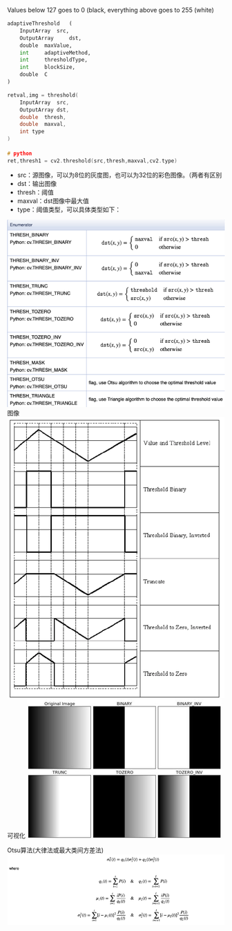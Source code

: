 Values below 127 goes to 0 (black, everything above goes to 255 (white)

```python
adaptiveThreshold	(
	InputArray 	src,
	OutputArray 	dst,
	double 	maxValue,
	int 	adaptiveMethod,
	int 	thresholdType,
	int 	blockSize,
	double 	C 
)
```

```cpp
retval,img = threshold(	
	InputArray 	src,
	OutputArray dst,
	double 	thresh,
	double 	maxval,
	int type 
)	

# python
ret,thresh1 = cv2.threshold(src,thresh,maxval,cv2.type)
```

* src：源图像，可以为8位的灰度图，也可以为32位的彩色图像。（两者有区别
* dst：输出图像
* thresh：阈值
* maxval：dst图像中最大值
* type：阈值类型，可以具体类型如下：

![](Pasted%20image%2020201106232302.png)
图像
![](threshold.png)
可视化
![](threshold.jpg)

Otsu算法(大律法或最大类间方差法)
![](Pasted%20image%2020201106232102.png)
